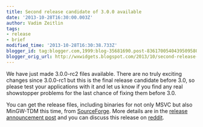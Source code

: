 ```yaml
---
title: Second release candidate of 3.0.0 available
date: '2013-10-28T16:30:00.003Z'
author: Vadim Zeitlin
tags:
- release
- brief
modified_time: '2013-10-28T16:30:38.733Z'
blogger_id: tag:blogger.com,1999:blog-35681690.post-8361700540439509580
blogger_orig_url: http://wxwidgets.blogspot.com/2013/10/second-release-candidate-of-300.html
---
```


We have just made 3.0.0-rc2 files available. There are no truly exciting changes
since 3.0.0-rc1 but this is the final release candidate before 3.0, so please
test your applications with it and let us know if you find any real showstopper
problems for the last chance of fixing them before 3.0.

You can get the release files, including binaries for not only MSVC but also
MinGW-TDM this time, from [SourceForge]. More details are in the [release
announcement post] and you can discuss this release on [reddit].

[SourceForge]: https://sourceforge.net/projects/wxwindows/files/3.0.0-rc2/
[release announcement post]: https://groups.google.com/d/msg/wx-announce/Mb08CeYfoKw/yUUDslzGWpIJ
[reddit]: https://www.reddit.com/r/cpp/comments/1pdo87/second_and_hopefully_last_release_candidate_of/
